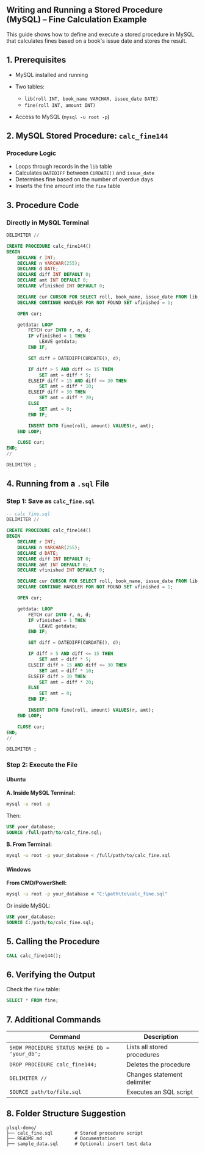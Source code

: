 
## Writing and Running a Stored Procedure (MySQL) – Fine Calculation Example

This guide shows how to define and execute a stored procedure in MySQL that calculates fines based on a book's issue date and stores the result.

## 1. Prerequisites

* MySQL installed and running
* Two tables:

  * `lib(roll INT, book_name VARCHAR, issue_date DATE)`
  * `fine(roll INT, amount INT)`
* Access to MySQL (`mysql -u root -p`)

## 2. MySQL Stored Procedure: `calc_fine144`

### Procedure Logic

* Loops through records in the `lib` table
* Calculates `DATEDIFF` between `CURDATE()` and `issue_date`
* Determines fine based on the number of overdue days
* Inserts the fine amount into the `fine` table

## 3. Procedure Code

### Directly in MySQL Terminal

```sql
DELIMITER //

CREATE PROCEDURE calc_fine144()
BEGIN
    DECLARE r INT;
    DECLARE n VARCHAR(255);
    DECLARE d DATE;
    DECLARE diff INT DEFAULT 0;
    DECLARE amt INT DEFAULT 0;
    DECLARE vfinished INT DEFAULT 0;

    DECLARE cur CURSOR FOR SELECT roll, book_name, issue_date FROM lib;
    DECLARE CONTINUE HANDLER FOR NOT FOUND SET vfinished = 1;

    OPEN cur;

    getdata: LOOP
        FETCH cur INTO r, n, d;
        IF vfinished = 1 THEN
            LEAVE getdata;
        END IF;

        SET diff = DATEDIFF(CURDATE(), d);

        IF diff > 5 AND diff <= 15 THEN 
            SET amt = diff * 5;
        ELSEIF diff > 15 AND diff <= 30 THEN
            SET amt = diff * 10;
        ELSEIF diff > 30 THEN
            SET amt = diff * 20;
        ELSE
            SET amt = 0;
        END IF;

        INSERT INTO fine(roll, amount) VALUES(r, amt);
    END LOOP;

    CLOSE cur;
END;
//

DELIMITER ;
```

## 4. Running from a `.sql` File

### Step 1: Save as `calc_fine.sql`

```sql
-- calc_fine.sql
DELIMITER //

CREATE PROCEDURE calc_fine144()
BEGIN
    DECLARE r INT;
    DECLARE n VARCHAR(255);
    DECLARE d DATE;
    DECLARE diff INT DEFAULT 0;
    DECLARE amt INT DEFAULT 0;
    DECLARE vfinished INT DEFAULT 0;

    DECLARE cur CURSOR FOR SELECT roll, book_name, issue_date FROM lib;
    DECLARE CONTINUE HANDLER FOR NOT FOUND SET vfinished = 1;

    OPEN cur;

    getdata: LOOP
        FETCH cur INTO r, n, d;
        IF vfinished = 1 THEN
            LEAVE getdata;
        END IF;

        SET diff = DATEDIFF(CURDATE(), d);

        IF diff > 5 AND diff <= 15 THEN 
            SET amt = diff * 5;
        ELSEIF diff > 15 AND diff <= 30 THEN
            SET amt = diff * 10;
        ELSEIF diff > 30 THEN
            SET amt = diff * 20;
        ELSE
            SET amt = 0;
        END IF;

        INSERT INTO fine(roll, amount) VALUES(r, amt);
    END LOOP;

    CLOSE cur;
END;
//

DELIMITER ;
```

### Step 2: Execute the File

#### Ubuntu

**A. Inside MySQL Terminal:**

```bash
mysql -u root -p
```

Then:

```sql
USE your_database;
SOURCE /full/path/to/calc_fine.sql;
```

**B. From Terminal:**

```bash
mysql -u root -p your_database < /full/path/to/calc_fine.sql
```

#### Windows

**From CMD/PowerShell:**

```cmd
mysql -u root -p your_database < "C:\path\to\calc_fine.sql"
```

Or inside MySQL:

```sql
USE your_database;
SOURCE C:/path/to/calc_fine.sql;
```

## 5. Calling the Procedure

```sql
CALL calc_fine144();
```

## 6. Verifying the Output

Check the `fine` table:

```sql
SELECT * FROM fine;
```

## 7. Additional Commands

| Command                                       | Description                 |
| --------------------------------------------- | --------------------------- |
| `SHOW PROCEDURE STATUS WHERE Db = 'your_db';` | Lists all stored procedures |
| `DROP PROCEDURE calc_fine144;`                | Deletes the procedure       |
| `DELIMITER //`                                | Changes statement delimiter |
| `SOURCE path/to/file.sql`                     | Executes an SQL script      |

## 8. Folder Structure Suggestion

```
plsql-demo/
├── calc_fine.sql        # Stored procedure script
├── README.md            # Documentation
├── sample_data.sql      # Optional: insert test data
```
